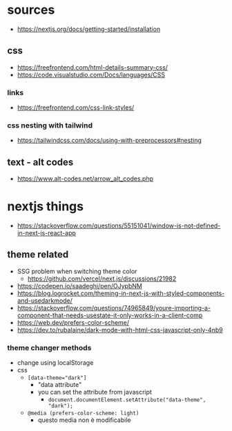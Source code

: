 # sources

- <https://nextjs.org/docs/getting-started/installation>

## css

- <https://freefrontend.com/html-details-summary-css/>
- <https://code.visualstudio.com/Docs/languages/CSS>

### links

- <https://freefrontend.com/css-link-styles/>

### css nesting with tailwind

- <https://tailwindcss.com/docs/using-with-preprocessors#nesting>

## text - alt codes

- <https://www.alt-codes.net/arrow_alt_codes.php>

# nextjs things

- <https://stackoverflow.com/questions/55151041/window-is-not-defined-in-next-js-react-app>

## theme related

- SSG problem when switching theme color
    - <https://github.com/vercel/next.js/discussions/21982>
- <https://codepen.io/saadeghi/pen/OJypbNM>
- <https://blog.logrocket.com/theming-in-next-js-with-styled-components-and-usedarkmode/>
- <https://stackoverflow.com/questions/74965849/youre-importing-a-component-that-needs-usestate-it-only-works-in-a-client-comp>
- <https://web.dev/prefers-color-scheme/>
- <https://dev.to/rubalaine/dark-mode-with-html-css-javascript-only-4nb9>

### theme changer methods

- change using localStorage
- css
    - `[data-theme="dark"]`
        - "data attribute"
        - you can set the attribute from javascript
            - `document.documentElement.setAttribute("data-theme", "dark");`
    - `@media (prefers-color-scheme: light)`
        - questo media non è modificabile